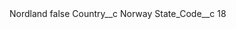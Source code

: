 <?xml version="1.0" encoding="UTF-8"?>
<CustomMetadata xmlns="http://soap.sforce.com/2006/04/metadata" xmlns:xsi="http://www.w3.org/2001/XMLSchema-instance" xmlns:xsd="http://www.w3.org/2001/XMLSchema">
    <label>Nordland</label>
    <protected>false</protected>
    <values>
        <field>Country__c</field>
        <value xsi:type="xsd:string">Norway</value>
    </values>
    <values>
        <field>State_Code__c</field>
        <value xsi:type="xsd:string">18</value>
    </values>
</CustomMetadata>
